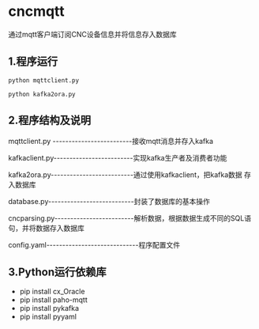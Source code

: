 # cncmqtt
通过mqtt客户端订阅CNC设备信息并将信息存入数据库

## 1.程序运行   

```
python mqttclient.py

python kafka2ora.py
```

## 2.程序结构及说明

mqttclient.py -------------------------接收mqtt消息并存入kafka

kafkaclient.py-------------------------实现kafka生产者及消费者功能

kafka2ora.py--------------------------通过使用kafkaclient，把kafka数据                        存入数据库

database.py---------------------------封装了数据库的基本操作

cncparsing.py-------------------------解析数据，根据数据生成不同的SQL语句，并将数据存入数据库

config.yaml-----------------------------程序配置文件

## 3.Python运行依赖库

- pip install cx_Oracle
- pip install paho-mqtt
- pip install pykafka
- pip install pyyaml